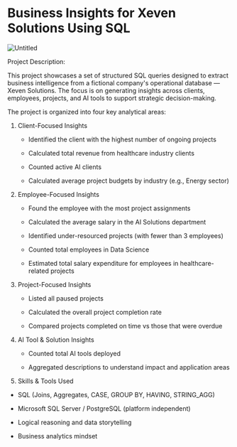 # Business Insights for Xeven Solutions Using SQL

![Untitled](https://github.com/user-attachments/assets/dd91da1f-6741-4ec8-990f-db1c33a586ad)

Project Description:

This project showcases a set of structured SQL queries designed to extract business intelligence from a fictional company's operational database — Xeven Solutions. The focus is on generating insights across clients, employees, projects, and AI tools to support strategic decision-making.

The project is organized into four key analytical areas:


1. Client-Focused Insights
   
    - Identified the client with the highest number of ongoing projects

    - Calculated total revenue from healthcare industry clients

    - Counted active AI clients

    - Calculated average project budgets by industry (e.g., Energy sector)

2. Employee-Focused Insights
   
    - Found the employee with the most project assignments

    - Calculated the average salary in the AI Solutions department

    - Identified under-resourced projects (with fewer than 3 employees)

    - Counted total employees in Data Science

    - Estimated total salary expenditure for employees in healthcare-related projects

3. Project-Focused Insights

   - Listed all paused projects

   - Calculated the overall project completion rate

   - Compared projects completed on time vs those that were overdue

4. AI Tool & Solution Insights
   
   - Counted total AI tools deployed

   - Aggregated descriptions to understand impact and application areas
  
5. Skills & Tools Used

  - SQL (Joins, Aggregates, CASE, GROUP BY, HAVING, STRING_AGG)

  - Microsoft SQL Server / PostgreSQL (platform independent)

  - Logical reasoning and data storytelling

  - Business analytics mindset
